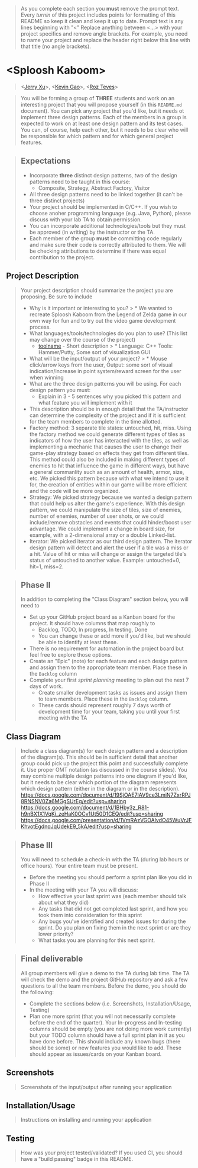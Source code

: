  > As you complete each section you **must** remove the prompt text. Every *turnin* of this project includes points for formatting of this README so keep it clean and keep it up to date. 
 > Prompt text is any lines beginning with "\<"
 > Replace anything between \<...\> with your project specifics and remove angle brackets. For example, you need to name your project and replace the header right below this line with that title (no angle brackets). 
# \<Sploosh Kaboom\>
 
 > \<[Jerry Xu](https://github.com/jerryxu158)\>, \<[Kevin Gao](https://github.com/kevincakey)\>, \<[Roz Teves](https://github.com/rozteves)\>
 
 > You will be forming a group of **THREE** students and work on an interesting project that you will propose yourself (in this `README.md` document). You can pick any project that you'd like, but it needs ot implement three design patterns. Each of the members in a group is expected to work on at least one design pattern and its test cases. You can, of course, help each other, but it needs to be clear who will be responsible for which pattern and for which general project features.
 
 > ## Expectations
 > * Incorporate **three** distinct design patterns, *two* of the design patterns need to be taught in this course:
 >   * Composite, Strategy, Abstract Factory, Visitor
 > * All three design patterns need to be linked together (it can't be three distinct projects)
 > * Your project should be implemented in C/C++. If you wish to choose anoher programming language (e.g. Java, Python), please discuss with your lab TA to obtain permission.
 > * You can incorporate additional technologies/tools but they must be approved (in writing) by the instructor or the TA.
 > * Each member of the group **must** be committing code regularly and make sure their code is correctly attributed to them. We will be checking attributions to determine if there was equal contribution to the project.

## Project Description
 > Your project description should summarize the project you are proposing. Be sure to include
 > * Why is it important or interesting to you?
           > * We wanted to recreate Sploosh Kaboom from the Legend of Zelda game in our own way for fun and to try out the video game development process.
 > * What languages/tools/technologies do you plan to use? (This list may change over the course of the project)
 >   * [toolname](link) - Short description
           > * Language: C++ Tools: Hammer/Putty, Some sort of visualization GUI
 > * What will be the input/output of your project?
          > * Mouse click/arrow keys from the user, Output: some sort of visual indication/increase in point system/reward screen for the user when winning
 > * What are the three design patterns you will be using. For each design pattern you must:
 >   * Explain in 3 - 5 sentences why you picked this pattern and what feature you will implement with it
 > * This description should be in enough detail that the TA/instructor can determine the complexity of the project and if it is sufficient for the team members to complete in the time allotted. 
> * Factory method: 3 separate tile states: untouched, hit, miss. Using the factory method we could generate different types of tiles as indicators of how the user has       interacted with the tiles, as well as implementing a mechanic that causes the user to change their game-play strategy based on effects they get from different tiles. This method could also be included in making different types of enemies to hit that influence the game in different ways, but have a general commanlity such as an amount of health, armor, size, etc. We picked this pattern because with what we intend to use it for, the creation of entities within our game will be more efficient and the code will be more organized.
> * Strategy: We picked strategy because we wanted a design pattern that could help us alter the game's experience. With this design pattern, we could manipulate the   size of tiles, size of enemies, number of enemies, number of user shots, or we could include/remove obstacles and events that could hinder/boost user advantage. We could implement a change in board size, for example, with a 2-dimensional array or a double Linked-list.
> * Iterator: We picked iterator as our third design pattern. The iterator design pattern will detect and alert the user if a tile was a miss or a hit. Value of hit or miss will change or assign the targeted tile's status of untouched to another value. Example: untouched=0, hit=1, miss=2.

 > ## Phase II
 > In addition to completing the "Class Diagram" section below, you will need to 
 > * Set up your GitHub project board as a Kanban board for the project. It should have columns that map roughly to 
 >   * Backlog, TODO, In progress, In testing, Done
 >   * You can change these or add more if you'd like, but we should be able to identify at least these.
 > * There is no requirement for automation in the project board but feel free to explore those options.
 > * Create an "Epic" (note) for each feature and each design pattern and assign them to the appropriate team member. Place these in the `Backlog` column
 > * Complete your first *sprint planning* meeting to plan out the next 7 days of work.
 >   * Create smaller development tasks as issues and assign them to team members. Place these in the `Backlog` column.
 >   * These cards should represent roughly 7 days worth of development time for your team, taking you until your first meeting with the TA
## Class Diagram
 > Include a class diagram(s) for each design pattern and a description of the diagram(s). This should be in sufficient detail that another group could pick up the project this point and successfully complete it. Use proper OMT notation (as discussed in the course slides). You may combine multiple design patterns into one diagram if you'd like, but it needs to be clear which portion of the diagram represents which design pattern (either in the diagram or in the description). 
 https://docs.google.com/document/d/19SjOAE7IAV9ce3LmiN7ZxrRPJ8RNSNV0Za6MGgSUrEg/edit?usp=sharing
 https://docs.google.com/document/d/1BHby3z_R81-h9nBX1X1VqKi_zeHaK0OCv1Ut50D1CEQ/edit?usp=sharing
 https://docs.google.com/presentation/d/1VmRAzVGOAlvdO45WuVrJFKhvotEgdnqJqUdekE9_5kA/edit?usp=sharing
 
 > ## Phase III
 > You will need to schedule a check-in with the TA (during lab hours or office hours). Your entire team must be present. 
 > * Before the meeting you should perform a sprint plan like you did in Phase II
 > * In the meeting with your TA you will discuss: 
 >   - How effective your last sprint was (each member should talk about what they did)
 >   - Any tasks that did not get completed last sprint, and how you took them into consideration for this sprint
 >   - Any bugs you've identified and created issues for during the sprint. Do you plan on fixing them in the next sprint or are they lower priority?
 >   - What tasks you are planning for this next sprint.

 > ## Final deliverable
 > All group members will give a demo to the TA during lab time. The TA will check the demo and the project GitHub repository and ask a few questions to all the team members. 
 > Before the demo, you should do the following:
 > * Complete the sections below (i.e. Screenshots, Installation/Usage, Testing)
 > * Plan one more sprint (that you will not necessarily complete before the end of the quarter). Your In-progress and In-testing columns should be empty (you are not doing more work currently) but your TODO column should have a full sprint plan in it as you have done before. This should include any known bugs (there should be some) or new features you would like to add. These should appear as issues/cards on your Kanban board. 
 ## Screenshots
 > Screenshots of the input/output after running your application
 ## Installation/Usage
 > Instructions on installing and running your application
 ## Testing
 > How was your project tested/validated? If you used CI, you should have a "build passing" badge in this README.
 
